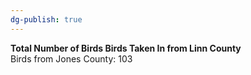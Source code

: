 ```yaml
---
dg-publish: true
---
```


**Total Number of Birds Birds Taken In from Linn County**  
Birds from Jones County: 103

